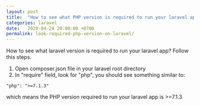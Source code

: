 ```yaml
---
layout: post
title:  "How to see what PHP version is required to run your laravel app"
categories: laravel
date:   2020-04-24 20:00:00 +0700
permalink: look-required-php-version-on-laravel/
---
```

How to see what laravel version is required to run your laravel app?
Follow this steps.

1. Open composer.json file in your laravel root directory
2. In "require" field, look for "php", you should see something similar to:
```
"php": ">=7.1.3"
```
 which means the PHP version required to run your laravel app is >=7.1.3


